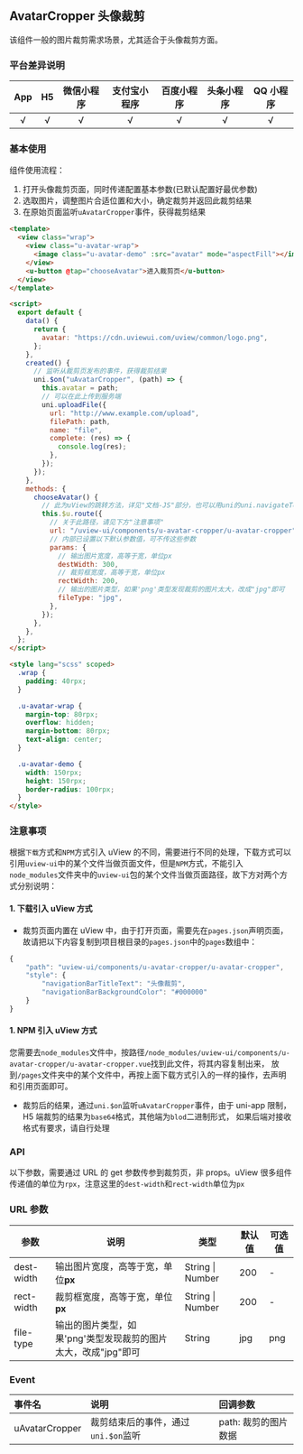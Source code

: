 ## AvatarCropper 头像裁剪 <to-api/>

<demo-model url="/pages/componentsA/avatarCropper/index"></demo-model>

该组件一般的图片裁剪需求场景，尤其适合于头像裁剪方面。

### 平台差异说明

| App | H5  | 微信小程序 | 支付宝小程序 | 百度小程序 | 头条小程序 | QQ 小程序 |
| :-: | :-: | :--------: | :----------: | :--------: | :--------: | :-------: |
|  √  |  √  |     √      |      √       |     √      |     √      |     √     |

### 基本使用

组件使用流程：

1. 打开头像裁剪页面，同时传递配置基本参数(已默认配置好最优参数)
2. 选取图片，调整图片合适位置和大小，确定裁剪并返回此裁剪结果
3. 在原始页面监听`uAvatarCropper`事件，获得裁剪结果

```html
<template>
  <view class="wrap">
    <view class="u-avatar-wrap">
      <image class="u-avatar-demo" :src="avatar" mode="aspectFill"></image>
    </view>
    <u-button @tap="chooseAvatar">进入裁剪页</u-button>
  </view>
</template>

<script>
  export default {
    data() {
      return {
        avatar: "https://cdn.uviewui.com/uview/common/logo.png",
      };
    },
    created() {
      // 监听从裁剪页发布的事件，获得裁剪结果
      uni.$on("uAvatarCropper", (path) => {
        this.avatar = path;
        // 可以在此上传到服务端
        uni.uploadFile({
          url: "http://www.example.com/upload",
          filePath: path,
          name: "file",
          complete: (res) => {
            console.log(res);
          },
        });
      });
    },
    methods: {
      chooseAvatar() {
        // 此为uView的跳转方法，详见"文档-JS"部分，也可以用uni的uni.navigateTo
        this.$u.route({
          // 关于此路径，请见下方"注意事项"
          url: "/uview-ui/components/u-avatar-cropper/u-avatar-cropper",
          // 内部已设置以下默认参数值，可不传这些参数
          params: {
            // 输出图片宽度，高等于宽，单位px
            destWidth: 300,
            // 裁剪框宽度，高等于宽，单位px
            rectWidth: 200,
            // 输出的图片类型，如果'png'类型发现裁剪的图片太大，改成"jpg"即可
            fileType: "jpg",
          },
        });
      },
    },
  };
</script>

<style lang="scss" scoped>
  .wrap {
    padding: 40rpx;
  }

  .u-avatar-wrap {
    margin-top: 80rpx;
    overflow: hidden;
    margin-bottom: 80rpx;
    text-align: center;
  }

  .u-avatar-demo {
    width: 150rpx;
    height: 150rpx;
    border-radius: 100rpx;
  }
</style>
```

### 注意事项

根据`下载`方式和`NPM`方式引入 uView 的不同，需要进行不同的处理，下载方式可以引用`uview-ui`中的某个文件当做页面文件，但是`NPM`方式，不能引入
`node_modules`文件夹中的`uview-ui`包的某个文件当做页面路径，故下方对两个方式分别说明：

#### 1. 下载引入 uView 方式

- 裁剪页面内置在 uView 中，由于打开页面，需要先在`pages.json`声明页面，故请把以下内容复制到项目根目录的`pages.json`中的`pages`数组中：

```js
{
	"path": "uview-ui/components/u-avatar-cropper/u-avatar-cropper",
	"style": {
		"navigationBarTitleText": "头像裁剪",
		"navigationBarBackgroundColor": "#000000"
	}
}
```

#### 1. NPM 引入 uView 方式

您需要去`node_modules`文件中，按路径`/node_modules/uview-ui/components/u-avatar-cropper/u-avatar-cropper.vue`找到此文件，将其内容复制出来，
放到`/pages`文件夹中的某个文件中，再按上面下载方式引入的一样的操作，去声明和引用页面即可。

- 裁剪后的结果，通过`uni.$on`监听`uAvatarCropper`事件，由于 uni-app 限制，H5 端裁剪的结果为`base64`格式，其他端为`blod`二进制形式，
  如果后端对接收格式有要求，请自行处理

### API

以下参数，需要通过 URL 的 get 参数传参到裁剪页，非 props。uView 很多组件传递值的单位为`rpx`，注意这里的`dest-width`和`rect-width`单位为`px`

### URL 参数

| 参数       | 说明                                                           | 类型             | 默认值 | 可选值 |
| ---------- | -------------------------------------------------------------- | ---------------- | ------ | ------ |
| dest-width | 输出图片宽度，高等于宽，单位**px**                             | String \| Number | 200    | -      |
| rect-width | 裁剪框宽度，高等于宽，单位**px**                               | String \| Number | 200    | -      |
| file-type  | 输出的图片类型，如果'png'类型发现裁剪的图片太大，改成"jpg"即可 | String           | jpg    | png    |

### Event

| 事件名         | 说明                                | 回调参数             |
| :------------- | :---------------------------------- | :------------------- |
| uAvatarCropper | 裁剪结束后的事件，通过`uni.$on`监听 | path: 裁剪的图片数据 |
